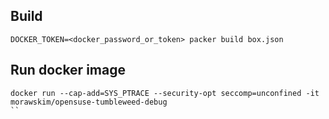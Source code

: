 ## Build

```
DOCKER_TOKEN=<docker_password_or_token> packer build box.json
```

## Run docker image

```
docker run --cap-add=SYS_PTRACE --security-opt seccomp=unconfined -it morawskim/opensuse-tumbleweed-debug
``
